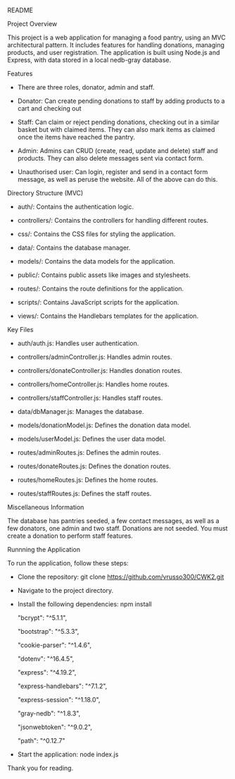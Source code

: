 README


Project Overview 

This project is a web application for managing a food pantry, using an MVC architectural pattern. It includes features for handling donations, managing products, and user registration. The application is built using Node.js and Express, with data stored in a local nedb-gray database.


Features

- There are three roles, donator, admin and staff.

- Donator: Can create pending donations to staff by adding products to a cart and checking out

- Staff: Can claim or reject pending donations, checking out in a similar basket but with claimed items. They can also mark items as claimed once the items have reached the pantry.

- Admin: Admins can CRUD (create, read, update and delete) staff and products. They can also delete messages sent via contact form.

- Unauthorised user: Can login, register and send in a contact form message, as well as peruse the website. All of the above can do this.


Directory Structure (MVC)

- auth/: Contains the authentication logic.

- controllers/: Contains the controllers for handling different routes.

- css/: Contains the CSS files for styling the application.

- data/: Contains the database manager.

- models/: Contains the data models for the application.

- public/: Contains public assets like images and stylesheets.

- routes/: Contains the route definitions for the application.

- scripts/: Contains JavaScript scripts for the application.

- views/: Contains the Handlebars templates for the application.


Key Files

- auth/auth.js: Handles user authentication.

- controllers/adminController.js: Handles admin routes.

- controllers/donateController.js: Handles donation routes.

- controllers/homeController.js: Handles home routes.

- controllers/staffController.js: Handles staff routes.

- data/dbManager.js: Manages the database.

- models/donationModel.js: Defines the donation data model.

- models/userModel.js: Defines the user data model.

- routes/adminRoutes.js: Defines the admin routes.

- routes/donateRoutes.js: Defines the donation routes.

- routes/homeRoutes.js: Defines the home routes.

- routes/staffRoutes.js: Defines the staff routes.


Miscellaneous Information

The database has pantries seeded, a few contact messages, as well as a few donators, one admin and two staff.
Donations are not seeded. You must create a donation to perform staff features.


Runnning the Application

To run the application, follow these steps:

- Clone the repository: git clone https://github.com/vrusso300/CWK2.git
- Navigate to the project directory.
- Install the following dependencies: npm install


    "bcrypt": "^5.1.1",
    
    "bootstrap": "^5.3.3",
    
    "cookie-parser": "^1.4.6",
    
    "dotenv": "^16.4.5",
    
    "express": "^4.19.2",
    
    "express-handlebars": "^7.1.2",
    
    "express-session": "^1.18.0",
    
    "gray-nedb": "^1.8.3",
    
    "jsonwebtoken": "^9.0.2",
    
    "path": "^0.12.7"
    
- Start the application: node index.js

Thank you for reading.
